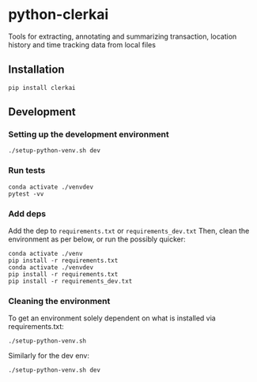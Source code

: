 # python-clerkai

Tools for extracting, annotating and summarizing transaction, location history and time tracking data from local files

## Installation

```
pip install clerkai
```

## Development

### Setting up the development environment

```
./setup-python-venv.sh dev
```

### Run tests

```
conda activate ./venvdev
pytest -vv
```

### Add deps

Add the dep to `requirements.txt` or `requirements_dev.txt`
Then, clean the environment as per below, or run the possibly quicker:

```
conda activate ./venv
pip install -r requirements.txt
conda activate ./venvdev
pip install -r requirements.txt
pip install -r requirements_dev.txt
```

### Cleaning the environment

To get an environment solely dependent on what is installed via requirements.txt:
```
./setup-python-venv.sh
```

Similarly for the dev env:
```
./setup-python-venv.sh dev
```
